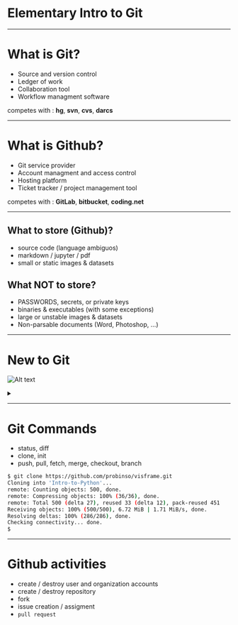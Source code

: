<!-- $theme: gaia -->

# Elementary Intro to Git

---
# What is Git?
- Source and version control
- Ledger of work
- Collaboration tool
- Workflow managment software

competes with : **hg**, **svn**, **cvs**, **darcs**

---
# What is Github?
- Git service provider
- Account managment and access control
- Hosting platform
- Ticket tracker / project management tool

competes with : **GitLab**, **bitbucket**, **coding.net**

---
## What to store (Github)?
- source code (language ambiguos)
- markdown / jupyter / pdf
- small or static images & datasets

## What NOT to store?
- PASSWORDS, secrets, or private keys
- binaries & executables (with some exceptions)
- large or unstable images & datasets
- Non-parsable documents (Word, Photoshop, ...)

---
# New to Git
![Alt text](https://g.gravizo.com/source/custom_mark10?https://raw.githubusercontent.com/PortlandDataScienceGroup/introduction-git/master/pres.md)

<details>
<summary></summary>
custom_mark10
digraph G {
        aize = "4,4"
        compound=true;
        {
                NewProject[label="New Project", shape=doublecircle];
                ExistingProject[label="Existing Project", shape=doublecircle];
                rank=same;
        }
        Local[label="Local Project"];
        subgraph cluster0 {
                label="Local With Remote";
                color=lightgray;
                style=filled;
                Tracked [shape=doublecircle];
                {Untracked; Staged; rank=same;}
                Tracked -> Untracked [label="Make changes\nSave changes"];
                Untracked -> Staged [label="git add <filenames...>"];
                Staged -> Tracked [label="git diff # to understand changes  \ngit commit -m 'describe changes'"];
                Fetched -> Tracked [label="git merge <branch>"];
                };
                Local -> Tracked [
                                  label="git remote add origin https://github.com/splinqr",
                                  lhead=cluster0];
                NewProject -> Local [label="git init ."];
                ExistingProject -> Tracked [
                                            label="git clone https://github.com/splinqr"
                                            lhead=cluster0];
                Tracked -> Remote [label="git push <remote> <branch>"];

                Remote -> Fetched [label="git fetch <remote>"];
}
custom_mark10
</details>


---
# Git Commands
- status, diff
- clone, init
- push, pull, fetch, merge, checkout, branch

```bash
$ git clone https://github.com/probinso/visframe.git
Cloning into 'Intro-to-Python'...
remote: Counting objects: 500, done.
remote: Compressing objects: 100% (36/36), done.
remote: Total 500 (delta 27), reused 33 (delta 12), pack-reused 451
Receiving objects: 100% (500/500), 6.72 MiB | 1.71 MiB/s, done.
Resolving deltas: 100% (286/286), done.
Checking connectivity... done.
$
```

---
# Github activities
- create / destroy user and organization accounts
- create / destroy repository
- fork
- issue creation / assigment
- `pull request`
